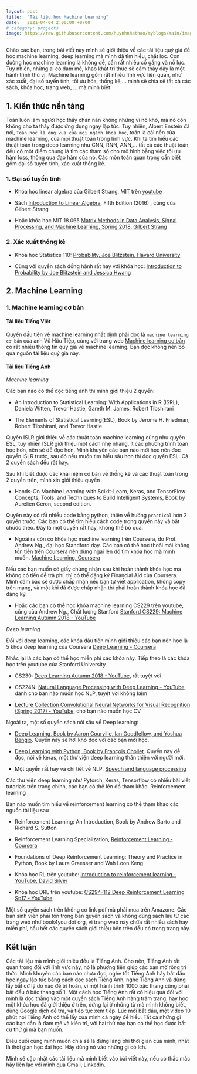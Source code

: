 ```yaml
---
layout: post
title:  "Tài liệu học Machine Learning"
date:   2021-04-04 2:00:00 +0700
# category: projects
image: https://raw.githubusercontent.com/huynhnhathao/myblogs/main/images/learn_machine_learning/time_treasure.png
---
```

Chào các bạn, trong bài viết này mình sẽ giới thiệu về các tài liệu quý giá để học machine learning, deep learning mà mình đã tìm hiểu, chắt lọc. Con đường học machine learning là không dễ, cần rất nhiều cố gắng và nỗ lực. Tuy nhiên, những ai có đam mê, khao khát tri thức sẽ cảm thấy đây là một hành trình thú vị. Machine learning gồm rất nhiều lĩnh vực liên quan, như xác xuất, đại số tuyến tính, tối ưu hóa, thống kê,… mình sẽ chia sẽ tất cả các sách, khóa học, trang web, … mà mình biết.

## 1. Kiến thức nền tảng

Toán luôn làm người học thấy chán nản không những vì nó khó, mà nó còn không cho ta thấy được ứng dụng ngay lập tức. Tuy nhiên, Albert Enstein đã nói, `Toán học là ông vua của mọi ngành khoa học`, toán là cái nền của machine learning, của mọi thuật toán trong lĩnh vực. Khi ta tìm hiểu các thuật toán trong deep learning như CNN, RNN, ANN,… tất cả các thuật toán đều có một điểm chung là tìm các tham số cho mô hình bằng việc tối ưu hàm loss, thông qua đạo hàm của nó. Các môn toán quan trọng cần biết gồm đại số tuyến tính, xác xuất thống kê.

### 1. Đại số tuyến tính

* Khóa học linear algebra của Gilbert Strang, MIT trên [youtube][GS_LinearAlgebra]

* Sách [Introduction to Linear Algebra][GS_book], Fifth Edition (2016) , cũng của Gilbert Strang

* Hoặc khóa học MIT 18.065 [Matrix Methods in Data Analysis, Signal Processing, and Machine Learning, Spring 2018, Gilbert Strang][GS_LinearAlgebra2]

### 2. Xác xuất thống kê

* Khóa học Statistics 110: [Probability, Joe Blitzstein, Havard University][Probability_course]

* Cùng với quyển sách đồng hành rất hay với khóa học: [Introduction to Probability by Joe Blitzstein and Jessica Hwang][Probability_book]

## 2. Machine Learning

### 1. Machine learning cơ bản

#### Tài liệu Tiếng Việt

Quyển đầu tiên về machine learning nhất định phải đọc là `machine learning cơ bản` của anh Vũ Hữu Tiệp, cùng với trang web [Machine learning cơ bản][ml_coban] có rất nhiều thông tin quý giá về machine learning. Bạn đọc không nên bỏ qua nguồn tài liệu quý giá này.

#### Tài liệu Tiếng Anh

*Machine learning*

Các bạn nào có thể đọc tiếng anh thì mình giới thiệu 2 quyển:

* An Introduction to Statistical Learning: With Applications in R (ISRL), Daniela Witten, Trevor Hastie, Gareth M. James, Robert Tibshirani

* The Elements of Statistical Learning(ESL), Book by Jerome H. Friedman, Robert Tibshirani, and Trevor Hastie

Quyển ISLR giới thiệu về các thuật toán machine learning cũng như quyển ESL, tuy nhiên ISLR giới thiệu một cách nhẹ nhàng, ít các phương trình toán học hơn, nên sẽ dễ đọc hơn. Mình khuyên các bạn nào mới học nên đọc quyển ISLR trước, sau đó nếu muốn tìm hiểu sâu hơn thì đọc quyển ESL. Cả 2 quyển sách đều rất hay.

Sau khi biết được các khái niệm cơ bản về thống kê và các thuật toán trong 2 quyển trên, mình xin giới thiệu quyển 
* Hands-On Machine Learning with Scikit-Learn, Keras, and TensorFlow: Concepts, Tools, and Techniques to Build Intelligent Systems, Book by Aurelien Geron, second edition. 

Quyển này có rất nhiều code bằng python, thiên về hướng `practical` hơn 2 quyển trước. Các bạn có thể tìm hiểu cách code trong quyển này và bắt chước theo. Đây là một quyển rất hay, không thể bỏ qua.

* Ngoài ra còn có khóa học machine learning trên Coursera, do Prof. Andrew Ng., đại học Standford dạy. Các bạn có thể học thoải mái không tốn tiền trên Coursera nên đừng ngại lên đó tìm khóa học mà mình muốn. [Machine Learning, Coursera][ml_coursera]

Nếu các bạn muốn có giấy chứng nhận sau khi hoàn thành khóa học mà không có tiền để trả phí, thì có thể đăng ký Financial Aid của Coursera. Mình đảm bảo sẽ được chấp nhận nếu bạn tự viết application, không copy trên mạng, và một khi đã được chấp nhận thì phải hoàn thành khóa học đã đăng ký.

* Hoặc các bạn có thể học khóa machine learning CS229 trên youtube, cũng của Andrew Ng., Chất lượng Stanford [Stanford CS229: Machine Learning Autumn 2018 - YouTube][ml_youtube]

*Deep learning*

Đối với deep learning, các khóa đầu tiên mình giới thiệu các bạn nên học là 5 khóa deep learning của Coursera [Deep Learning - Coursera][dl_coursera]

Nhắc lại là các bạn có thể học miễn phí các khóa này.
Tiếp theo là các khóa học trên youtube của Stanford University

* CS230: [Deep Learning  Autumn 2018 - YouTube][dl_youtube], rất tuyệt vời

* CS224N: [Natural Language Processing with Deep Learning - YouTube][nlp_youtube], dành cho bạn nào muốn học NLP, tuyệt vời không kém

* [Lecture Collection  Convolutional Neural Networks for Visual Recognition (Spring 2017) - YouTube][cv_youtube], cho bạn nào muốn học CV

Ngoài ra, một số quyển sách nói sâu về Deep learning:

* [Deep Learning, Book by Aaron Courville, Ian Goodfellow, and Yoshua Bengio][dl_book]. Quyển này sẽ hơi khó đọc với các bạn mới học.

* [Deep Learning with Python, Book by François Chollet][dl_keras]. Quyển này dễ đọc, nói về keras, một thư viện deep learning thân thiện với người mới.

* Một quyển rất hay và chi tiết về NLP: [Speech and language processing][slp_book]

Các thư viện deep learning như Pytorch, Keras, Tensorflow có nhiều bài viết tutorials trên trang chính, các bạn có thể lên đó tham khảo.
Reinforcement learning

Bạn nào muốn tìm hiểu về reinforcement learning có thể tham khảo các nguồn tài liệu sau

* Reinforcement Learning: An Introduction, Book by Andrew Barto and Richard S. Sutton

* Reinforcement Learning Specialization, [Reinforcement Learning - Coursera][rl_coursera]

* Foundations of Deep Reinforcement Learning: Theory and Practice in Python, Book by Laura Graesser and Wah Loon Keng

* Khóa học RL trên youtube: [Introduction to reinforcement learning - YouTube, David Silver][rl_silver]

* Khóa học DRL trên youtube: [CS294-112 Deep Reinforcement Learning Sp17 - YouTube][drl_youtube]

Một số quyển sách trên không có link pdf mà phải mua trên Amazone. Các bạn sinh viên phải tôn trọng bản quyền sách và không dùng sách lậu từ các trang web như book4you dot org, vì trang web này chứa rất nhiều sách hay miễn phí, hầu hết các quyển sách giới thiệu bên trên đều có trong trang này. 


## Kết luận

Các tài liệu mà mình giới thiệu đều là Tiếng Anh. Cho nên, Tiếng Anh rất quan trọng đối với lĩnh vực này, nó là phương tiện giúp các bạn mở rộng tri thức. Mình khuyên các bạn nào chưa đọc, nghe tốt Tiếng Anh hãy bắt đầu học ngay lập tức bằng cách đọc sách Tiếng Anh, nghe Tiếng Anh và đừng lấy bất cứ lý do nào để trì hoãn, vì một hành trình 1000 bậc thang cũng phải bắt đầu ở bậc thang số 1. Một cách học Tiếng Anh rất có hiệu quả đối với mình là đọc thẳng vào một quyển sách Tiếng Anh hàng trăm trang, hay học một khóa học đã giới thiệu ở trên, dừng lại ở những từ mà mình không biết, dùng Google dịch để tra, và tiếp tục xem tiếp. Lúc mới bắt đầu, một video 10 phút nói Tiếng Anh có thể lấy của mình cả ngày để hiểu. Tất cả những gì các bạn cần là đam mê và kiên trì, với hai thứ này bạn có thể học được bất cứ thứ gì mà bạn muốn.

Điều cuối cùng mình muốn chia sẻ là đừng lãng phí thời gian của mình, nhất là thời gian học đại học. Hãy dùng nó vào những gì có ích.

Mình sẽ cập nhật các tài liệu mà mình biết vào bài viết này, nếu có thắc mắc hãy liên lạc với mình qua Gmail, Linkedin.




[GS_LinearAlgebra]: https://www.youtube.com/playlist?list=PL221E2BBF13BECF6C
[GS_book]: https://math.mit.edu/~gs/linearalgebra/
[GS_LinearAlgebra2]: https://www.youtube.com/playlist?app=desktop&list=PLUl4u3cNGP63oMNUHXqIUcrkS2PivhN3k
[Probability_course]: https://www.youtube.com/playlist?list=PL2SOU6wwxB0uwwH80KTQ6ht66KWxbzTIo
[Probability_book]: https://projects.iq.harvard.edu/stat110/home
[ml_coban]: https://machinelearningcoban.com/
[ml_coursera]: https://www.coursera.org/learn/machine-learning?utm_source=gg&utm_medium=sem&utm_campaign=07-StanfordML-ROW&utm_content=07-StanfordML-ROW&campaignid=2070742271&adgroupid=80109820241&device=c&keyword=machine%20learning%20mooc&matchtype=b&network=g&devicemodel=&adpostion=&creativeid=369041663186&hide_mobile_promo&gclid=CjwKCAjwpKCDBhBPEiwAFgBzj1iCJwBA1rcJCawcZUpGrpzUHn7Ol53V-rzLP9anDsk43w8EL8cTxxoCsMQQAvD_BwE
[ml_youtube]: https://www.youtube.com/playlist?list=PLoROMvodv4rMiGQp3WXShtMGgzqpfVfbU
[dl_coursera]: https://www.coursera.org/specializations/deep-learning
[dl_youtube]: https://www.youtube.com/playlist?list=PLoROMvodv4rOABXSygHTsbvUz4G_YQhOb
[nlp_youtube]: https://www.youtube.com/playlist?list=PLoROMvodv4rOhcuXMZkNm7j3fVwBBY42z
[cv_youtube]: https://www.youtube.com/playlist?list=PL3FW7Lu3i5JvHM8ljYj-zLfQRF3EO8sYv
[dl_book]: https://www.deeplearningbook.org/
[dl_keras]: http://faculty.neu.edu.cn/yury/AAI/Textbook/Deep%20Learning%20with%20Python.pdf
[rl_coursera]: https://www.coursera.org/specializations/reinforcement-learning
[rl_silver]: https://www.youtube.com/playlist?list=PLqYmG7hTraZDM-OYHWgPebj2MfCFzFObQ
[drl_youtube]: https://www.youtube.com/playlist?list=PLkFD6_40KJIwTmSbCv9OVJB3YaO4sFwkX
[slp_book]: https://web.stanford.edu/~jurafsky/slp3/
